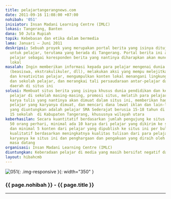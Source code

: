 ```yaml
---
title: pelajartangerangnews.com
date: 2011-09-16 11:08:00 +07:00
nohibah: '051'
inisiator: Insan Madani Learning Centre (IMLC)
lokasi: Tangerang, Banten
dana: 50 Juta Rupiah
topik: Kebebasan dan etika dalam bermedia
lama: Januari – Juni 2011
deskripsi: Sebuah proyek yang merupakan portal berita yang isinya ditujukan khusus
  untuk pelajar, terutama yang berada di Tangerang. Portal berita ini akan melibatkan
  pelajar sebagai koresponden berita yang nantinya diharapkan akan muncul konten-konten
  lokal
masalah: Ingin memberikan informasi kepada para pelajar mengenai dunia pendidikan
  (beasiswa, ekstrakulikuler, dll), melakukan aksi yang mempu melejitkan potensi belajar
  dan kreativitas pelajar, mengumpulkan konten lokal menangani lingkungan tempat tinggal
  dan sekolah pelajar, dan merangkai tali persaudaraan antar-pelajar dari berbagai
  daerah di situs ini
solusi: Membuat situs berita yang isinya khusus dunia pendidikan dan kegiatan para
  pelajar di sekolah masing-masing, promosi situs, melatih para pelajar dalam membuat
  karya tulis yang nantinya akan dimuat dalam situs ini, memberikan hadiah kepada
  pelajar yang karyanya dimuat, dan mencari dana lewat iklan dan lain-lain. Pihak
  yang diuntungkan adalah pelajar SMA Sederajat berusia 15-18 tahun di lebih dari
  15 sekolah  di Kabupaten Tangerang, khususnya wilayah utara
keberhasilan: Secara kuantitatif berdasarkan jumlah pengujung ke situs ini minimal
  50 orang perhari, minimal ada 10 karya dari pelajar yang dikirim ke situs ini perbulannya,
  dan minimal 5 konten dari pelajar yang dipublish ke situs ini per bulannya. Secara
  kualitatif berdasarkan meningkatnya kualitas tulisan dari para pelajar yang mengirimkan
  karyanya ke situs ini dan penghargaan dan pengakuan yang diraih oleh situs ini di
  masa datang
organisasi: Insan Madani Learning Centre (IMLC)
diuntungkan: Keberadaan pelajar di media yang masih bersifat negatif dan tidak ada media massa yang dapat menjadi wadah pengembangan potensi dan hasil karya pelajar
layout: hibahcmb
---
```


![051](/static/img/hibahcmb/051.png){: .img-responsive }{: width="350" }

### {{ page.nohibah }} - {{ page.title }}

---
